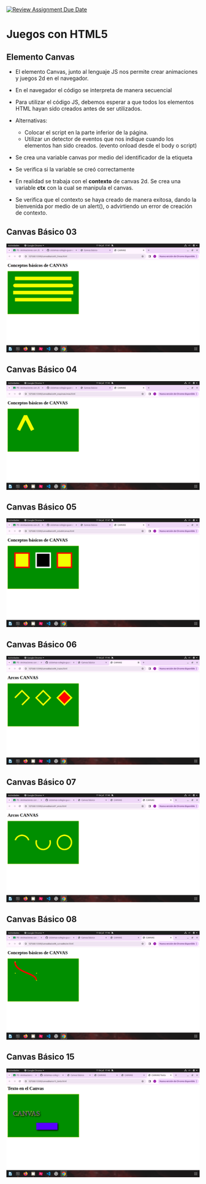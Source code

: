 [![Review Assignment Due Date](https://classroom.github.com/assets/deadline-readme-button-22041afd0340ce965d47ae6ef1cefeee28c7c493a6346c4f15d667ab976d596c.svg)](https://classroom.github.com/a/ccSaeeCJ)
# Juegos con HTML5

## Elemento Canvas

- El elemento Canvas, junto al lenguaje JS nos permite crear animaciones y juegos 2d en el navegador.

- En el navegador el código se interpreta de manera secuencial

- Para utilizar el código JS, debemos esperar a que todos los elementos HTML hayan sido creados antes de ser utilizados.

- Alternativas:
    - Colocar el script en la parte inferior de la página.
    - Utilizar un detector de eventos que nos indique cuando los elementos han sido creados. (evento onload desde el body o script)

- Se crea una variable canvas por medio del identificador de la etiqueta
- Se verifica si la variable se creó correctamente
- En realidad se trabaja con el **contexto** de canvas 2d. Se crea una variable **ctx** con la cual se manipula el canvas.
- Se verifica que el contexto se haya creado de manera exitosa, dando la bienvenida por medio de un alert(), o advirtiendo un error de creación de contexto.


## Canvas Básico 03
![Canvas03](img/canvasbasico03.png "Canvas Básico 03")

## Canvas Básico 04
![Canvas04](img/canvasbasico04.png "Canvas Básico 04")

## Canvas Básico 05
![Canvas05](img/canvasbasico05.png "Canvas Básico 05")

## Canvas Básico 06
![Canvas06](img/canvasbasico06.png "Canvas Básico 06")

## Canvas Básico 07
![Canvas07](img/canvasbasico07.png "Canvas Básico 07")

## Canvas Básico 08
![Canvas08](img/canvasbasico08.png "Canvas Básico 08")

## Canvas Básico 15
![Canvas15](img/canvasbasico15.png "Canvas Básico 15")